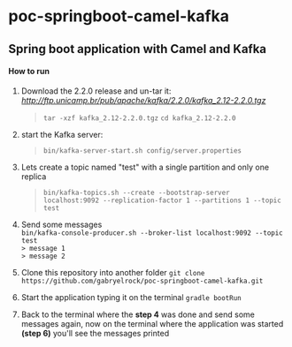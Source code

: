 # poc-springboot-camel-kafka

## Spring boot application with Camel and Kafka

#### How to run


1. Download the 2.2.0 release and un-tar it: *http://ftp.unicamp.br/pub/apache/kafka/2.2.0/kafka_2.12-2.2.0.tgz*

    >`tar -xzf kafka_2.12-2.2.0.tgz`
    `cd kafka_2.12-2.2.0`

2. start the Kafka server:
    >`bin/kafka-server-start.sh config/server.properties`

3. Lets create a topic named "test" with a single partition and only one replica
    > `bin/kafka-topics.sh --create --bootstrap-server localhost:9092 --replication-factor 1 --partitions 1 --topic test`

4. Send some messages <br/>
    `bin/kafka-console-producer.sh --broker-list localhost:9092 --topic test` <br/>
    `> message 1` <br/>
    `> message 2`

5. Clone this repository into another folder
`git clone https://github.com/gabryelrock/poc-springboot-camel-kafka.git`

6. Start the application typing it on the terminal
`gradle bootRun`

7. Back to the terminal where the **step 4** was done and send some messages again, now on the terminal where the application was started **(step 6)** you'll see the messages printed
